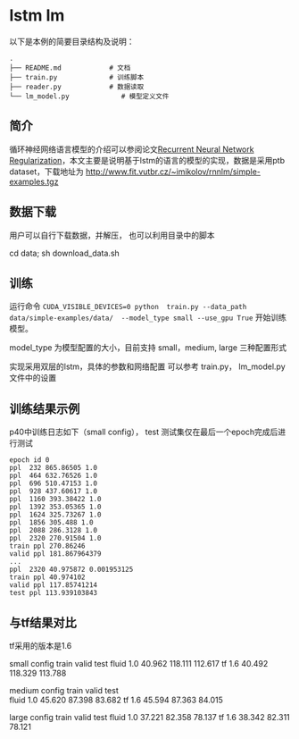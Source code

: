 # lstm lm

以下是本例的简要目录结构及说明：

```text
.
├── README.md            # 文档
├── train.py             # 训练脚本
├── reader.py            # 数据读取
└── lm_model.py             # 模型定义文件
```


## 简介

循环神经网络语言模型的介绍可以参阅论文[Recurrent Neural Network Regularization](https://arxiv.org/abs/1409.2329)，本文主要是说明基于lstm的语言的模型的实现，数据是采用ptb dataset，下载地址为
http://www.fit.vutbr.cz/~imikolov/rnnlm/simple-examples.tgz

## 数据下载
用户可以自行下载数据，并解压， 也可以利用目录中的脚本

cd data; sh download_data.sh

## 训练

运行命令 `CUDA_VISIBLE_DEVICES=0 python  train.py --data_path data/simple-examples/data/  --model_type small --use_gpu True` 开始训练模型。

model_type 为模型配置的大小，目前支持 small，medium, large 三种配置形式

实现采用双层的lstm，具体的参数和网络配置 可以参考 train.py， lm_model.py 文件中的设置


## 训练结果示例

p40中训练日志如下（small config）， test 测试集仅在最后一个epoch完成后进行测试
```text
epoch id 0
ppl  232 865.86505 1.0
ppl  464 632.76526 1.0
ppl  696 510.47153 1.0
ppl  928 437.60617 1.0
ppl  1160 393.38422 1.0
ppl  1392 353.05365 1.0
ppl  1624 325.73267 1.0
ppl  1856 305.488 1.0
ppl  2088 286.3128 1.0
ppl  2320 270.91504 1.0
train ppl 270.86246
valid ppl 181.867964379
...
ppl  2320 40.975872 0.001953125
train ppl 40.974102
valid ppl 117.85741214
test ppl 113.939103843
```
## 与tf结果对比

tf采用的版本是1.6

small config
             train    valid       test
fluid 1.0	40.962	 118.111	112.617
tf 1.6	    40.492 	 118.329	113.788

medium config
             train    valid      test  
fluid 1.0	45.620	 87.398	    83.682
tf 1.6	    45.594	 87.363	    84.015

large config
             train    valid      test
fluid 1.0	37.221	 82.358	    78.137
tf 1.6	    38.342	 82.311	    78.121
